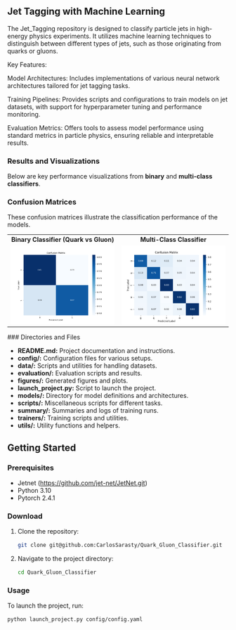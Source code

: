 ## Jet Tagging with Machine Learning

The Jet_Tagging repository is designed to classify particle jets in high-energy physics experiments. It utilizes machine learning techniques to distinguish between different types of jets, such as those originating from quarks or gluons.

Key Features:

Model Architectures: Includes implementations of various neural network architectures tailored for jet tagging tasks.

Training Pipelines: Provides scripts and configurations to train models on jet datasets, with support for hyperparameter tuning and performance monitoring.

Evaluation Metrics: Offers tools to assess model performance using standard metrics in particle physics, ensuring reliable and interpretable results.


### Results and Visualizations  

Below are key performance visualizations from **binary** and **multi-class classifiers**.  

### Confusion Matrices  
These confusion matrices illustrate the classification performance of the models.  

<div align="center">  
  <table>  
    <tr>  
      <td align="center"><strong>Binary Classifier (Quark vs Gluon)</strong></td>  
      <td align="center"><strong>Multi-Class Classifier</strong></td>  
    </tr>  
    <tr>  
      <td><img src="images/confusion_matrix_BC_v2_120_particles_q_g.png" width="400"></td>  
      <td><img src="images/confusion_matrix_res_autoencoder.png" width="400"></td>  
    </tr>  
  </table>  
</div>  
### Directories and Files

- **README.md:** Project documentation and instructions.
- **config/:** Configuration files for various setups.
- **data/:** Scripts and utilities for handling datasets.
- **evaluation/:** Evaluation scripts and results.
- **figures/:** Generated figures and plots.
- **launch_project.py:** Script to launch the project.
- **models/:** Directory for model definitions and architectures.
- **scripts/:** Miscellaneous scripts for different tasks.
- **summary/:** Summaries and logs of training runs.
- **trainers/:** Training scripts and utilities.
- **utils/:** Utility functions and helpers.

## Getting Started

### Prerequisites

- Jetnet (https://github.com/jet-net/JetNet.git) 
- Python 3.10
- Pytorch 2.4.1


### Download

1. Clone the repository:
    ```sh
    git clone git@github.com:CarlosSarasty/Quark_Gluon_Classifier.git 
    ```
2. Navigate to the project directory:
    ```sh
    cd Quark_Gluon_Classifier
    ```

### Usage

To launch the project, run:
```sh
python launch_project.py config/config.yaml

